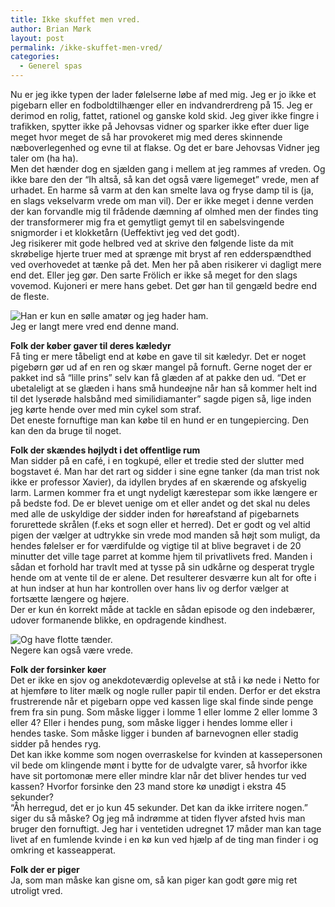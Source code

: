 ```yaml
---
title: Ikke skuffet men vred.
author: Brian Mørk
layout: post
permalink: /ikke-skuffet-men-vred/
categories:
  - Generel spas
---
```

Nu er jeg ikke typen der lader følelserne løbe af med mig. Jeg er jo ikke et pigebarn eller en fodboldtilhænger eller en indvandrerdreng på 15. Jeg er derimod en rolig, fattet, rationel og ganske kold skid. Jeg giver ikke fingre i trafikken, spytter ikke på Jehovsas vidner og sparker ikke efter duer lige meget hvor meget de så har provokeret mig med deres skinnende næboverlegenhed og evne til at flakse. Og det er bare Jehovsas Vidner jeg taler om (ha ha).  
Men det hænder dog en sjælden gang i mellem at jeg rammes af vreden. Og ikke bare den der “Ih altså, så kan det også være ligemeget” vrede, men af urhadet. En harme så varm at den kan smelte lava og fryse damp til is (ja, en slags vekselvarm vrede om man vil). Der er ikke meget i denne verden der kan forvandle mig til frådende dæmning af olmhed men der findes ting der transformerer mig fra et gemytligt gemyt til en sabelsvingende snigmorder i et klokketårn (Ueffektivt jeg ved det godt).  
Jeg risikerer mit gode helbred ved at skrive den følgende liste da mit skrøbelige hjerte truer med at sprænge mit bryst af ren edderspændthed ved overhovedet at tænke på det. Men her på aben risikerer vi dagligt mere end det. Eller jeg gør. Den sarte Frölich er ikke så meget for den slags vovemod. Kujoneri er mere hans gebet. Det gør han til gengæld bedre end de fleste.

<div>
  <img src="http://www.abekat.net/wp-content/images/beard.jpg" alt="Han er kun en sølle amatør og jeg hader ham." /><br /> Jeg er langt mere vred end denne mand.
</div>

**Folk der køber gaver til deres kæledyr**  
Få ting er mere tåbeligt end at købe en gave til sit kæledyr. Det er noget pigebørn gør ud af en ren og skær mangel på fornuft. Gerne noget der er pakket ind så “lille prins” selv kan få glæden af at pakke den ud. “Det er ubetaleligt at se glæden i hans små hundeøjne når han så kommer helt ind til det lyserøde halsbånd med similidiamanter” sagde pigen så, lige inden jeg kørte hende over med min cykel som straf.  
Det eneste fornuftige man kan købe til en hund er en tungepiercing. Den kan den da bruge til noget.

**Folk der skændes højlydt i det offentlige rum**  
Man sidder på en café, i en togkupé, eller et tredie sted der slutter med bogstavet é. Man har det rart og sidder i sine egne tanker (da man trist nok ikke er professor Xavier), da idyllen brydes af en skærende og afskyelig larm. Larmen kommer fra et ungt nydeligt kærestepar som ikke længere er på bedste fod. De er blevet uenige om et eller andet og det skal nu deles med alle de uskyldige der sidder inden for høreafstand af pigebarnets forurettede skrålen (f.eks et sogn eller et herred). Det er godt og vel altid pigen der vælger at udtrykke sin vrede mod manden så højt som muligt, da hendes følelser er for værdifulde og vigtige til at blive begravet i de 20 minutter det ville tage parret at komme hjem til privatlivets fred. Manden i sådan et forhold har travlt med at tysse på sin udkårne og desperat trygle hende om at vente til de er alene. Det resulterer desværre kun alt for ofte i at hun indser at hun har kontrollen over hans liv og derfor vælger at fortsætte længere og højere.  
Der er kun én korrekt måde at tackle en sådan episode og den indebærer, udover formanende blikke, en opdragende kindhest.

<div>
  <img src="http://www.abekat.net/wp-content/images/panter.jpg" alt="Og have flotte tænder." /><br /> Negere kan også være vrede.
</div>

**Folk der forsinker køer**  
Det er ikke en sjov og anekdoteværdig oplevelse at stå i kø nede i Netto for at hjemføre to liter mælk og nogle ruller papir til enden. Derfor er det ekstra frustrerende når et pigebarn oppe ved kassen lige skal finde sinde penge frem fra sin pung. Som måske ligger i lomme 1 eller lomme 2 eller lomme 3 eller 4? Eller i hendes pung, som måske ligger i hendes lomme eller i hendes taske. Som måske ligger i bunden af barnevognen eller stadig sidder på hendes ryg.  
Det kan ikke komme som nogen overraskelse for kvinden at kassepersonen vil bede om klingende mønt i bytte for de udvalgte varer, så hvorfor ikke have sit portomonæ mere eller mindre klar når det bliver hendes tur ved kassen? Hvorfor forsinke den 23 mand store kø unødigt i ekstra 45 sekunder?  
“Åh herregud, det er jo kun 45 sekunder. Det kan da ikke irritere nogen.” siger du så måske? Og jeg må indrømme at tiden flyver afsted hvis man bruger den fornuftigt. Jeg har i ventetiden udregnet 17 måder man kan tage livet af en fumlende kvinde i en kø kun ved hjælp af de ting man finder i og omkring et kasseapperat.

**Folk der er piger**  
Ja, som man måske kan gisne om, så kan piger kan godt gøre mig ret utroligt vred.